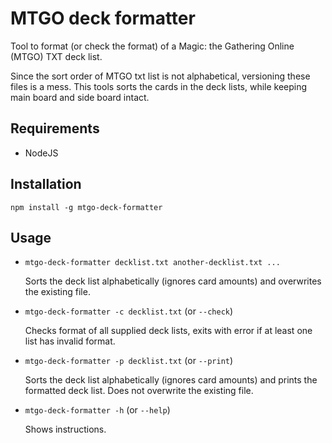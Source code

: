 # MTGO deck formatter
Tool to format (or check the format) of a Magic: the Gathering Online (MTGO) TXT deck list.

Since the sort order of MTGO txt list is not alphabetical, versioning these files is a mess.
This tools sorts the cards in the deck lists, while keeping main board and side board intact.

## Requirements
- NodeJS

## Installation
`npm install -g mtgo-deck-formatter`

## Usage
- `mtgo-deck-formatter decklist.txt another-decklist.txt ...`
  
  Sorts the deck list alphabetically (ignores card amounts) and overwrites the existing file.
  

- `mtgo-deck-formatter -c decklist.txt` (or `--check`)
  
  Checks format of all supplied deck lists, exits with error if at least one list has invalid format.


- `mtgo-deck-formatter -p decklist.txt` (or `--print`)

  Sorts the deck list alphabetically (ignores card amounts) and prints the formatted deck list.
  Does not overwrite the existing file.


- `mtgo-deck-formatter -h` (or `--help`)
 
  Shows instructions.
